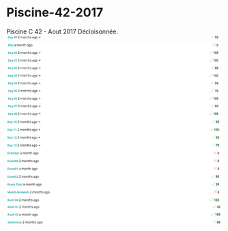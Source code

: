 # Piscine-42-2017
Piscine C 42 - Aout 2017 Décloisonnée.
![Traces](https://github.com/aloysius-tim/Piscine-42-2017/blob/master/piscine_42.jpg?raw=true)
